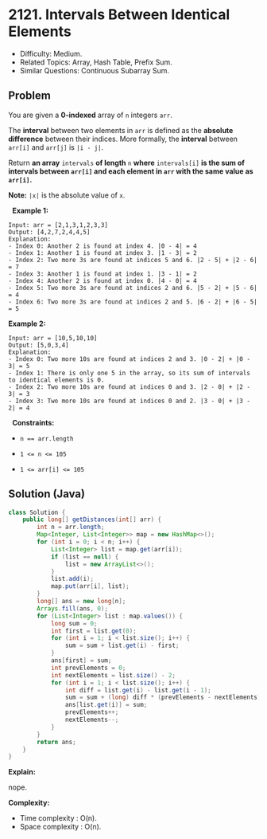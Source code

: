 # 2121. Intervals Between Identical Elements

- Difficulty: Medium.
- Related Topics: Array, Hash Table, Prefix Sum.
- Similar Questions: Continuous Subarray Sum.

## Problem

You are given a **0-indexed** array of ```n``` integers ```arr```.

The **interval** between two elements in ```arr``` is defined as the **absolute difference** between their indices. More formally, the **interval** between ```arr[i]``` and ```arr[j]``` is ```|i - j|```.

Return **an array** ```intervals``` **of length** ```n``` **where** ```intervals[i]``` **is **the sum of intervals** between **```arr[i]```** and each element in **```arr```** with the same value as **```arr[i]```**.**

**Note:** ```|x|``` is the absolute value of ```x```.

 
**Example 1:**

```
Input: arr = [2,1,3,1,2,3,3]
Output: [4,2,7,2,4,4,5]
Explanation:
- Index 0: Another 2 is found at index 4. |0 - 4| = 4
- Index 1: Another 1 is found at index 3. |1 - 3| = 2
- Index 2: Two more 3s are found at indices 5 and 6. |2 - 5| + |2 - 6| = 7
- Index 3: Another 1 is found at index 1. |3 - 1| = 2
- Index 4: Another 2 is found at index 0. |4 - 0| = 4
- Index 5: Two more 3s are found at indices 2 and 6. |5 - 2| + |5 - 6| = 4
- Index 6: Two more 3s are found at indices 2 and 5. |6 - 2| + |6 - 5| = 5
```

**Example 2:**

```
Input: arr = [10,5,10,10]
Output: [5,0,3,4]
Explanation:
- Index 0: Two more 10s are found at indices 2 and 3. |0 - 2| + |0 - 3| = 5
- Index 1: There is only one 5 in the array, so its sum of intervals to identical elements is 0.
- Index 2: Two more 10s are found at indices 0 and 3. |2 - 0| + |2 - 3| = 3
- Index 3: Two more 10s are found at indices 0 and 2. |3 - 0| + |3 - 2| = 4
```

 
**Constraints:**


	
- ```n == arr.length```
	
- ```1 <= n <= 105```
	
- ```1 <= arr[i] <= 105```



## Solution (Java)

```java
class Solution {
    public long[] getDistances(int[] arr) {
        int n = arr.length;
        Map<Integer, List<Integer>> map = new HashMap<>();
        for (int i = 0; i < n; i++) {
            List<Integer> list = map.get(arr[i]);
            if (list == null) {
                list = new ArrayList<>();
            }
            list.add(i);
            map.put(arr[i], list);
        }
        long[] ans = new long[n];
        Arrays.fill(ans, 0);
        for (List<Integer> list : map.values()) {
            long sum = 0;
            int first = list.get(0);
            for (int i = 1; i < list.size(); i++) {
                sum = sum + list.get(i) - first;
            }
            ans[first] = sum;
            int prevElements = 0;
            int nextElements = list.size() - 2;
            for (int i = 1; i < list.size(); i++) {
                int diff = list.get(i) - list.get(i - 1);
                sum = sum + (long) diff * (prevElements - nextElements);
                ans[list.get(i)] = sum;
                prevElements++;
                nextElements--;
            }
        }
        return ans;
    }
}
```

**Explain:**

nope.

**Complexity:**

* Time complexity : O(n).
* Space complexity : O(n).
